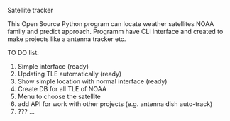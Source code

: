 Satellite tracker


This Open Source Python program can locate weather satellites NOAA family and predict approach.
Programm have CLI interface and created to make projects like a antenna tracker etc.

TO DO list:

1. Simple interface (ready)
2. Updating TLE automatically (ready)
3. Show simple location with normal interface (ready)
4. Create DB for all TLE of NOAA
5. Menu to choose the satellite
6. add API for work with other projects (e.g. antenna dish auto-track)
7. ???
...

